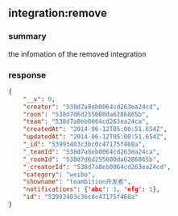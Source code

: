 ## integration:remove

### summary
the infomation of the removed integration

### response
```json
{
    "__v": 0,
    "creator": "538d7a8eb0064cd263ea24cd",
    "room": "538d7d6d255600da6286865b",
    "team": "538d7a8eb0064cd263ea24ca",
    "createdAt": "2014-06-12T05:00:51.654Z",
    "updatedAt": "2014-06-12T05:00:51.654Z",
    "_id": "53993403c3bc0c47175f468a",
    "_teamId": "538d7a8eb0064cd263ea24ca",
    "_roomId": "538d7d6d255600da6286865b",
    "_creatorId": "538d7a8eb0064cd263ea24cd",
    "category": "weibo",
    "showname": "teambition开发者",
    "notifications": {'abc': 1, 'efg': 1},
    "id": "53993403c3bc0c47175f468a"
}
```
